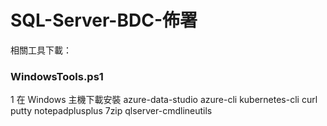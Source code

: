 # SQL-Server-BDC-佈署
相關工具下載：
### WindowsTools.ps1
1 在 Windows 主機下載安裝
  azure-data-studio
  azure-cli
  kubernetes-cli
  curl
  putty
  notepadplusplus
  7zip
  qlserver-cmdlineutils
